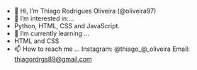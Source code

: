 - 👋 Hi, I’m Thiago Rodrigues Oliveira (@oliveira97)
- 👀 I’m interested in:...
- Python, HTML, CSS and JavaScript.
- 🌱 I’m currently learning ...
- HTML and CSS
- 📫 How to reach me ...
Instagram: @thiago_@_oliveira
Email: thiagordrgs89@gmail.com
<!---
oliveira97/oliveira97 is a ✨ special ✨ repository because its `README.md` (this file) appears on your GitHub profile.
You can click the Preview link to take a look at your changes.
--->
